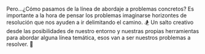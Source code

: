 Pero...¿Cómo pasamos de la línea de abordaje a problemas concretos? 
Es importante a la hora de pensar los problemas imaginarse horizontes de resolución que nos ayuden a ir delimitando el camino. 
:snowboarder:  Un salto creativo desde las posibilidades de nuestro entorno y nuestras propias herramientas para abordar alguna línea temática, esos van a ser nuestros problemas a resolver. :muscle: